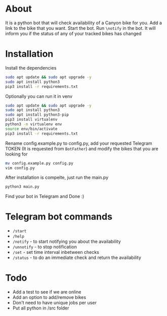 # About

It is a python bot that will check availability of a Canyon bike for you. 
Add a link to the bike that you want. Start the bot. Run `\notify` in the bot.
It will inform you if the status of any of your tracked bikes has changed

# Installation

Install the dependencies

```bash
sudo apt update && sudo apt upgrade -y
sudo apt install python3 
pip3 install -r requirements.txt 
```

Optionally you can run it in venv

```bash
sudo apt update && sudo apt upgrade -y
sudo apt install python3 
sudo apt install python3-pip
pip3 install virtualenv
python3 -m virtualenv env
source env/bin/activate
pip3 install -r requirements.txt 
```

Rename config.example.py to config.py, add your requested Telegram TOKEN (It is requested from 
`BotFather`) and modify the bikes that you are looking for

```bash
mv config.example.py config.py
vim config.py
```

After installation is compelte, just run the main.py

```bash
python3 main.py
```

Find your bot in Telegram and Done :)


# Telegram bot commands

- `/start`
- `/help`
- `/notify` - to start notifying you about the availability
- `/unnotify` - to stop notification
- `/set` - set time interval inbetween checks
- `/status` - to do an immediate check and return the availability


# Todo
- Add a test to see if we are online
- Add an option to add/remove bikes
- Don't need to have unique jobs per user
- Put all python in /src folder

